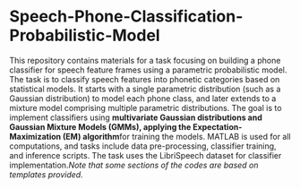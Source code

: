 # Speech-Phone-Classification-Probabilistic-Model

 This repository contains materials for a task focusing on building a phone classifier for speech feature frames using a parametric probabilistic model. The task is to classify speech features into phonetic categories based on statistical models. It starts with a single parametric distribution (such as a Gaussian distribution) to model each phone class, and later extends to a mixture model comprising multiple parametric distributions. The goal is to implement classifiers using **multivariate Gaussian distributions and Gaussian Mixture Models (GMMs), applying the Expectation-Maximization (EM) algorithm**for training the models. MATLAB is used for all computations, and tasks include data pre-processing, classifier training, and inference scripts. The task uses the LibriSpeech dataset for classifier implementation.*Note that some sections of the codes are based on templates provided.*
